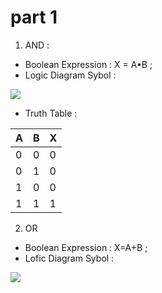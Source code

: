 # part 1

1) AND : 
* Boolean Expression : X = A•B ;
* Logic Diagram Sybol : 

![](http://m.qpic.cn/psb?/V13dexGf2OLDRB/AflMy5TS0xFwuhL12xhtAxjXP7AzfTtipZSaDm8KAHc!/b/dDcBAAAAAAAA&bo=AQHOAAAAAAADF*w!&rf=viewer_4)

* Truth Table : 

 |   A   |   B   |   X   |
 |:------|:------|:------|
 |0      |0      |0      |
 |0      |1      |0      |
 |1      |0      |0      |
 |1      |1      |1      |

 2) OR
 * Boolean Expression : X=A+B ;
 * Lofic Diagram Sybol : 

 ![](http://m.qpic.cn/psb?/V13dexGf2OLDRB/bASk2K02SLgxUqgV2GRAlxnBxu5M2711UBjObURTq0g!/b/dFQBAAAAAAAA&bo=3AD2AAAAAAADFxg!&rf=viewer_4)

 